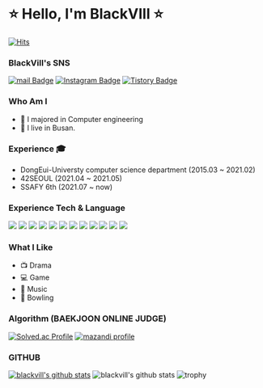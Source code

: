 # ⭐ Hello, I'm BlackVIll ⭐
[![Hits](https://hits.seeyoufarm.com/api/count/incr/badge.svg?url=https%3A%2F%2Fgithub.com%2Fblackvill&count_bg=%23EB8B10&title_bg=%23684327&icon=&icon_color=%23c33&title=VISIT&edge_flat=false)](https://github.com/blackvill)

### BlackVill's SNS

[![mail Badge](https://img.shields.io/badge/Mail-D14836?style=flat&logo=Gmail&logoColor=white)](mailto:postkim03@naver.com) [![Instagram Badge](https://img.shields.io/badge/Instagram-9c38d1?style=flat&logo=Instagram&logoColor=white)](https://www.instagram.com/blackv2ll) [![Tistory Badge](https://img.shields.io/badge/TistroyBlog-FF5722?style=flat&logoColor=white)](https://blackvill.tistory.com/)

### Who Am I
- 🥇 I majored in Computer engineering
- 🚅 I live in Busan.

### Experience 🎓
- DongEui-Universty computer science department (2015.03 ~ 2021.02)
- 42SEOUL (2021.04 ~ 2021.05)
- SSAFY 6th (2021.07 ~ now)

### Experience Tech & Language
<img src="https://img.shields.io/badge/JAVA-007396?style=for-the-badge&logo=java&logoColor=white"> <img src="https://img.shields.io/badge/Spring-6DB33F?style=for-the-badge&logo=Spring&logoColor=white"> <img src="https://img.shields.io/badge/oracle-F80000?style=for-the-badge&logo=oracle&logoColor=white"> <img src="https://img.shields.io/badge/mysql-4479A1?style=for-the-badge&logo=mysql&logoColor=white"> <img src="https://img.shields.io/badge/javascript-F7DF1E?style=for-the-badge&logo=javascript&logoColor=black"> <img src="https://img.shields.io/badge/jquery-0769AD?style=for-the-badge&logo=jquery&logoColor=white">
<img src="https://img.shields.io/badge/vue.js-4FC08D?style=for-the-badge&logo=vue.js&logoColor=white"> <img src="https://img.shields.io/badge/html-E34F26?style=for-the-badge&logo=html5&logoColor=white"> <img src="https://img.shields.io/badge/css-1572B6?style=for-the-badge&logo=css3&logoColor=white"> <img src="https://img.shields.io/badge/bootstrap-7952B3?style=for-the-badge&logo=bootstrap&logoColor=white"> <img src="https://img.shields.io/badge/github-181717?style=for-the-badge&logo=github&logoColor=white"> <img src="https://img.shields.io/badge/apache tomcat-F8DC75?style=for-the-badge&logo=apachetomcat&logoColor=white">

### What I Like
- 📺  Drama
- 💻  Game
- 💽  Music
- 🎳  Bowling

### Algorithm (BAEKJOON ONLINE JUDGE)
[![Solved.ac Profile](http://mazassumnida.wtf/api/v2/generate_badge?boj=postkim03)](https://solved.ac/postkim03/)
[![mazandi profile](http://mazandi.herokuapp.com/api?handle=posktim03&theme=dark)](https://solved.ac/postkim03/)

### GITHUB
[![blackvill's github stats](https://github-readme-stats.vercel.app/api/top-langs/?username=blackvill&show_icons=true&hide_border=true&title_color=004386&icon_color=004386&layout=compact)](https://github.com/blackvill)
![blackvill's github stats](https://github-readme-stats.vercel.app/api?username=blackvill&show_icons=true) 
![trophy](https://github-profile-trophy.vercel.app/?username=blackvill)
